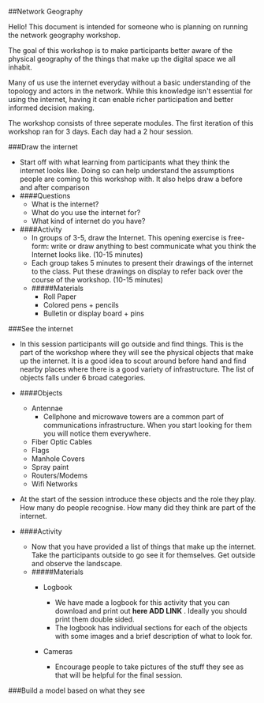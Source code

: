 
##Network Geography
	

Hello! 
This document is intended for someone who is planning on running the network geography workshop. 

The goal of this workshop is to make participants better aware of the physical geography of the things that make up the digital space we all inhabit.

Many of us use the internet everyday without a basic understanding of the topology and actors in the network. While this knowledge isn't essential for using the internet, having it can enable richer participation and better informed decision making.


The workshop consists of three seperate modules. 
The first iteration of this workshop ran for 3 days. Each day had a 2 hour session. 

###Draw the internet
- Start off with what learning from  participants what they think the internet looks like. Doing so can help understand the assumptions people are coming to this workshop with. It also helps draw a before and after comparison
- ####Questions
	- What is the internet?
	- What do you use the internet for?
	- What kind of internet do you have?
- ####Activity
	- In groups of 3-5, draw the Internet. This opening exercise is free-form: write or draw anything to best communicate what you think the Internet looks like. (10-15 minutes)
	- Each group takes 5 minutes to present their drawings of the internet to the class. Put these drawings on display to refer back over the course of the workshop. (10-15 minutes)
	- #####Materials
		- Roll Paper
		- Colored pens + pencils
		- Bulletin or display board + pins

###See the internet
- In this session participants will go outside and find things. This is the part of the workshop where they will see the physical objects that make up the internet. It is a good idea to scout around before hand and find nearby places where there is a good variety of infrastructure. The list of objects falls under 6 broad categories.
- ####Objects
 	- Antennae
 		- Cellphone and microwave towers are a common part of communications infrastructure. When you start looking for them you will notice them everywhere. 	
 	- Fiber Optic Cables
 	- Flags
 	- Manhole Covers
 	- Spray paint
 	- Routers/Modems	
 	- Wifi Networks	
 	
- At the start of the session introduce these objects and the role they play. How many do people recognise. How many did they think are part of the internet.
 - ####Activity
 	- Now that you have provided a list of things that make up the internet. Take the participants outside to go see it for themselves. Get outside and observe the landscape.
 	- #####Materials
 		- Logbook
 	
 			- We have made a logbook for this activity that you can download and print out **here ADD LINK** . Ideally you should print them double sided.
 			- The logbook has individual sections for each of the objects with some images and a brief description of what to look for.
	 	- Cameras
	 		- Encourage people to take pictures of the stuff they see as that will be helpful for the final session. 
 		
 		 	

###Build a model based on what they see
